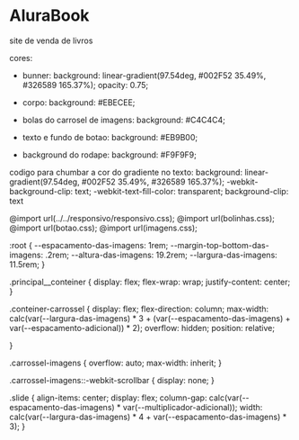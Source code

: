 # AluraBook
 site de venda de livros

cores:

- bunner: 
background: linear-gradient(97.54deg, #002F52 35.49%, #326589 165.37%);
opacity: 0.75;

- corpo:
background: #EBECEE;

- bolas do carrosel de imagens:
background: #C4C4C4;

- texto e fundo de botao:
background: #EB9B00;

- background do rodape:
background: #F9F9F9;

codigo para chumbar a cor do gradiente no texto:
background: linear-gradient(97.54deg, #002F52 35.49%, #326589 165.37%);
-webkit-background-clip: text;
-webkit-text-fill-color: transparent;
background-clip: text




@import url(../../responsivo/responsivo.css);
@import url(bolinhas.css);
@import url(botao.css);
@import url(imagens.css);

:root {
    --espacamento-das-imagens: 1rem;
    --margin-top-bottom-das-imagens: .2rem;
    --altura-das-imagens: 19.2rem;
    --largura-das-imagens: 11.5rem;
}

.principal__conteiner {
    display: flex;
    flex-wrap: wrap;
    justify-content: center;
}

.conteiner-carrossel {
    display: flex;
    flex-direction: column;
    max-width: calc(var(--largura-das-imagens) * 3 + (var(--espacamento-das-imagens) + var(--espacamento-adicional)) * 2);
    overflow: hidden;
    position: relative;

}

.carrossel-imagens {
    overflow: auto;
    max-width: inherit;
}

.carrossel-imagens::-webkit-scrollbar {
    display: none;
}

.slide {
    align-items: center;
    display: flex;
    column-gap: calc(var(--espacamento-das-imagens) * var(--multiplicador-adicional));
    width: calc(var(--largura-das-imagens) * 4 + var(--espacamento-das-imagens) * 3);
}
